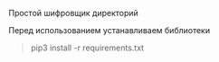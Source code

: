 Простой шифровщик директорий

Перед использованием устанавливаем библиотеки
>pip3 install -r requirements.txt


